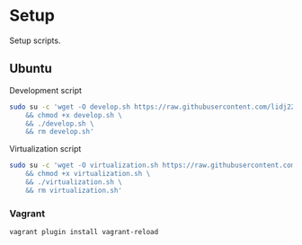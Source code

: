 # Setup

Setup scripts.

## Ubuntu

Development script
```sh
sudo su -c 'wget -O develop.sh https://raw.githubusercontent.com/lidj22/setups/main/ubuntu-22/scripts/develop.sh \
    && chmod +x develop.sh \
    && ./develop.sh \
    && rm develop.sh'
```

Virtualization script
```sh
sudo su -c 'wget -O virtualization.sh https://raw.githubusercontent.com/lidj22/setups/main/ubuntu-22/scripts/virtualization.sh \
    && chmod +x virtualization.sh \
    && ./virtualization.sh \
    && rm virtualization.sh'
```

### Vagrant

```
vagrant plugin install vagrant-reload
```